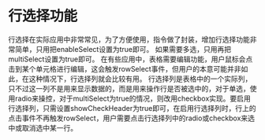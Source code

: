 # 行选择功能
行选择在实际应用中非常常见，为了方便使用，指令做了封装，增加行选择功能非常简单，只用把enableSelect设置为true即可。
如果需要多选，只用再把multiSelect设置为true即可。
在有些应用中，表格需要编辑功能，用户鼠标会点击到某个单元格进行编辑，这会触发rowSelect事件，但用户的本意可能并非如此，在这种情况下，行选择列就会比较有用。
行选择列是表格中的一个实际列，只不过这一列不是用来显示数据的，而是用来操作行是否被选中的，对于单选，使用radio来操控，对于multiSelect为true的情况，则改用checkbox实现。要启用行选择列，只需设置showCheckHeader为true即可，在启用行选择列时，行上的点击事件不再触发rowSelect，用户需要点击行选择列中的radio或checkbox来选中或取消选中某一行。